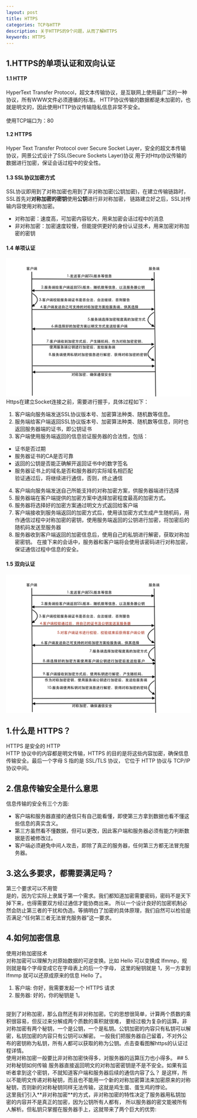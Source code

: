 ```yaml
---
layout: post
title: HTTPS
categories: TCP与HTTP
description: 关于HTTPS的9个问题，从而了解HTTPS
keywords: HTTPS
---
```


## 1.HTTPS的单项认证和双向认证
#### 1.1 HTTP
HyperText Transfer Protocol，超文本传输协议，是互联网上使用最广泛的一种协议，所有WWW文件必须遵循的标准。
HTTP协议传输的数据都是未加密的，也就是明文的，因此使用HTTP协议传输隐私信息非常不安全。  
<br/>
使用TCP端口为：80 
#### 1.2 HTTPS
Hyper Text Transfer Protocol over Secure Socket Layer，安全的超文本传输协议，网景公式设计了SSL(Secure Sockets Layer)协议
用于对Http协议传输的数据进行加密，保证会话过程中的安全性。
<br/>
#### 1.3 SSL协议加密方式
SSL协议即用到了对称加密也用到了非对称加密(公钥加密)，在建立传输链路时，SSL首先对**对称加密的密钥**使用**公钥**进行非对称加密，
链路建立好之后，SSL对传输内容使用对称加密。  

- 对称加密：速度高，可加密内容较大，用来加密会话过程中的消息  
- 非对称加密：加密速度较慢，但能提供更好的身份认证技术，用来加密对称加密的密钥  

#### 1.4 单项认证
![](/images/posts/TCP与HTTP/单项认证.png)  
Https在建立Socket连接之前，需要进行握手，具体过程如下：  
1) 客户端向服务端发送SSL协议版本号、加密算法种类、随机数等信息。  
2) 服务端给客户端返回SSL协议版本号、加密算法种类、随机数等信息，同时也返回服务器端的证书，即公钥证书  
3) 客户端使用服务端返回的信息验证服务器的合法性，包括：  

- 证书是否过期  
- 服务器证书的CA是否可靠  
- 返回的公钥是否能正确解开返回证书中的数字签名  
- 服务器证书上的域名是否和服务器的实际域名相匹配  
验证通过后，将继续进行通信，否则，终止通信  

4) 客户端向服务端发送自己所能支持的对称加密方案，供服务器端进行选择  
5) 服务器端在客户端提供的加密方案中选择加密程度最高的加密方式。  
6) 服务器将选择好的加密方案通过明文方式返回给客户端  
7) 客户端接收到服务端返回的加密方式后，使用该加密方式生成产生随机码，用作通信过程中对称加密的密钥，使用服务端返回的公钥进行加密，将加密后的随机码发送至服务器  
8) 服务器收到客户端返回的加密信息后，使用自己的私钥进行解密，获取对称加密密钥。 在接下来的会话中，服务器和客户端将会使用该密码进行对称加密，保证通信过程中信息的安全。
#### 1.5 双向认证
![](/images/posts/TCP与HTTP/双向认证.png)  

## 1.什么是 HTTPS？
HTTPS 是安全的 HTTP  
HTTP 协议中的内容都是明文传输，HTTPS 的目的是将这些内容加密，确保信息传输安全。最后一个字母 S 指的是 SSL/TLS 协议，
它位于 HTTP 协议与 TCP/IP 协议中间。
## 2.信息传输安全是什么意思
信息传输的安全有三个方面:  

- 客户端和服务器直接的通信只有自己能看懂，即使第三方拿到数据也看不懂这些信息的真实含义。  
- 第三方虽然看不懂数据，但可以更改，因此客户端和服务器必须有能力判断数据是否被修改过。  
- 客户端必须避免中间人攻击，即除了真正的服务器，任何第三方都无法冒充服务器。  

## 3.这么多要求，都需要满足吗？
第三个要求可以不用管  
是的，因为它实际上隶属于第一个需求。我们都知道加密需要密码，密码不是天下掉下来，也得需要双方经过通信才能协商出来。
所以一个设计良好的加密机制必然会防止第三者的干扰和伪造。等搞明白了加密的具体原理，我们自然可以检验是否满足:“任何第三者无法冒充服务器”这一要求。
## 4.如何加密信息
使用对称加密技术  
对称加密可以理解为对原始数据的可逆变换。比如 Hello 可以变换成 Ifmmp，规则就是每个字母变成它在字母表上的后一个字母，
这里的秘钥就是 1，另一方拿到 Ifmmp 就可以还原成原来的信息 Hello 了。  
1) 客户端: 你好，我需要发起一个 HTTPS 请求  
2) 服务器: 好的，你的秘钥是 1。  
<br/>
提到了对称加密，那么自然还有非对称加密。它的思想很简单，计算两个质数的乘积很容易，但反过来分解成两个质数的乘积就很难，
要经过极为复杂的运算。非对称加密有两个秘钥，一个是公钥，一个是私钥。公钥加密的内容只有私钥可以解密，私钥加密的内容只有公钥可以解密。
一般我们把服务器自己留着，不对外公布的密钥称为私钥，所有人都可以获取的称为公钥。点击查看图解https的认证过程详情。  
<br/>
使用对称加密一般要比非对称加密快得多，对服务器的运算压力也小得多。
## 5.对称秘钥如何传输
服务器直接返回明文的对称加密密钥是不是不安全。如果有监听者拿到这个密钥，不就知道客户端和服务器后续的通信内容了么？  
是这样，所以不能明文传递对称秘钥，而且也不能用一个新的对称加密算法来加密原来的对称秘钥，否则新的对称秘钥同样无法传输，这就是鸡生蛋、蛋生鸡的悖论。 
<br/> 
这里我们引入**非对称加密**的方式，非对称加密的特性决定了服务器用私钥加密的内容并不是真正的加密，因为公钥所有人都有，
所以服务器的密文能被所有人解析。但私钥只掌握在服务器手上，这就带来了两个巨大的优势:



